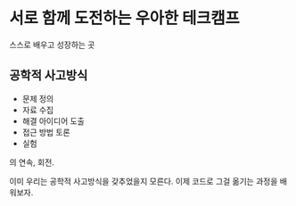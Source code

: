 # 서로 함께 도전하는 우아한 테크캠프

스스로 배우고 성장하는 곳

## 공학적 사고방식

* 문제 정의
* 자료 수집
* 해결 아이디어 도출
* 접근 방법 토론
* 실험

의 연속, 회전.

이미 우리는 공학적 사고방식을 갖추었을지 모른다.
이제 코드로 그걸 옮기는 과정을 배워보자.
